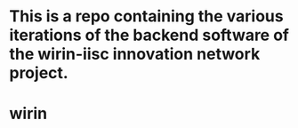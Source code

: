 # This is a repo containing the various iterations of the backend software of the wirin-iisc innovation network project.
# wirin
